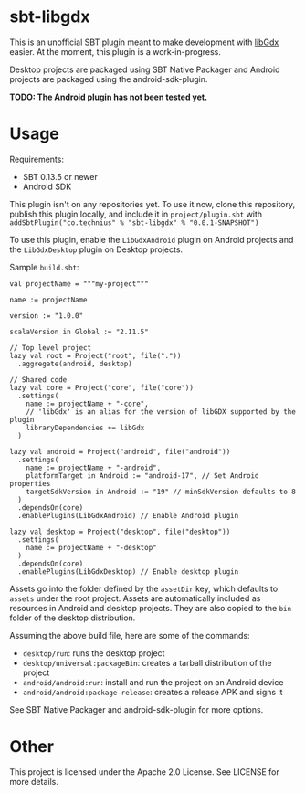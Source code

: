 # sbt-libgdx
This is an unofficial SBT plugin meant to make development with
[libGdx](http://libgdx.badlogicgames.com/) easier. At the moment, this plugin
is a work-in-progress.

Desktop projects are packaged using SBT Native Packager and Android projects
are packaged using the android-sdk-plugin.

**TODO: The Android plugin has not been tested yet.**

# Usage
Requirements:
* SBT 0.13.5 or newer
* Android SDK

This plugin isn't on any repositories yet. To use it now, clone this repository,
publish this plugin locally, and include it in `project/plugin.sbt` with
`addSbtPlugin("co.technius" % "sbt-libgdx" % "0.0.1-SNAPSHOT")`

To use this plugin, enable the `LibGdxAndroid` plugin on Android projects and
the `LibGdxDesktop` plugin on Desktop projects.

Sample `build.sbt`:
```
val projectName = """my-project"""

name := projectName

version := "1.0.0"

scalaVersion in Global := "2.11.5"

// Top level project
lazy val root = Project("root", file("."))
  .aggregate(android, desktop)

// Shared code
lazy val core = Project("core", file("core"))
  .settings(
    name := projectName + "-core",
    // 'libGdx' is an alias for the version of libGDX supported by the plugin
    libraryDependencies += libGdx
  )

lazy val android = Project("android", file("android"))
  .settings(
    name := projectName + "-android",
    platformTarget in Android := "android-17", // Set Android properties
    targetSdkVersion in Android := "19" // minSdkVersion defaults to 8
  )
  .dependsOn(core)
  .enablePlugins(LibGdxAndroid) // Enable Android plugin

lazy val desktop = Project("desktop", file("desktop"))
  .settings(
    name := projectName + "-desktop"
  )
  .dependsOn(core)
  .enablePlugins(LibGdxDesktop) // Enable desktop plugin
```

Assets go into the folder defined by the `assetDir` key, which defaults to
`assets` under the root project. Assets are automatically included as resources
in Android and desktop projects. They are also copied to the `bin` folder of
the desktop distribution.

Assuming the above build file, here are some of the commands:
* `desktop/run`: runs the desktop project
* `desktop/universal:packageBin`: creates a tarball distribution of the project
* `android/android:run`: install and run the project on an Android device
* `android/android:package-release`: creates a release APK and signs it

See SBT Native Packager and android-sdk-plugin for more options.

# Other

This project is licensed under the Apache 2.0 License. See LICENSE for more
details.
